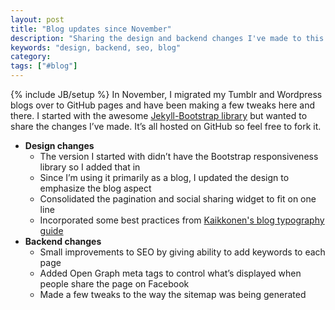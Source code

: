 ```yaml
---
layout: post
title: "Blog updates since November"
description: "Sharing the design and backend changes I've made to this blog since November, 2012"
keywords: "design, backend, seo, blog"
category:
tags: ["#blog"]
---
```

{% include JB/setup %}
In November, I migrated my Tumblr and Wordpress blogs over to GitHub pages and have been making a few tweaks here and there. I started with the awesome <a href="http://jekyllbootstrap.com/">Jekyll-Bootstrap library</a> but wanted to share the changes I’ve made. It’s all hosted on GitHub so feel free to fork it.

<ul>
<li>
    <b>Design changes</b><br/>
    <ul class="bulleted">
    <li>The version I started with didn’t have the Bootstrap responsiveness library so I added that in</li>
    <li>Since I’m using it primarily as a blog, I updated the design to emphasize the blog aspect</li>
    <li>Consolidated the pagination and social sharing widget to fit on one line</li>
    <li>Incorporated some best practices from <a href="http://www.kaikkonendesign.fi/typography/section/1">Kaikkonen's blog typography guide</a></li>
    </ul>
</li>
<li>
    <b>Backend changes</b><br/>
    <ul class="bulleted">
    <li>Small improvements to SEO by giving ability to add keywords to each page</li>
    <li>Added Open Graph meta tags to control what’s displayed when people share the page on Facebook</li>
    <li>Made a few tweaks to the way the sitemap was being generated</li>
    </ul>
</li>
</ul>